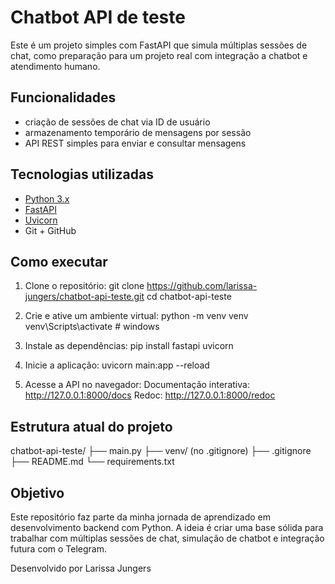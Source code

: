 # Chatbot API de teste
Este é um projeto simples com FastAPI que simula múltiplas sessões de chat, como preparação para um projeto real com integração a chatbot e atendimento humano.

## Funcionalidades
- criação de sessões de chat via ID de usuário
- armazenamento temporário de mensagens por sessão
- API REST simples para enviar e consultar mensagens

## Tecnologias utilizadas
- [Python 3.x](https://www.python.org/)
- [FastAPI](https://fastapi.tiangolo.com/)
- [Uvicorn](https://www.uvicorn.org/)
- Git + GitHub

## Como executar

1. Clone o repositório:
git clone https://github.com/larissa-jungers/chatbot-api-teste.git
cd chatbot-api-teste

2. Crie e ative um ambiente virtual:
python -m venv venv
venv\Scripts\activate  # windows

3. Instale as dependências:
pip install fastapi uvicorn

4. Inicie a aplicação:
uvicorn main:app --reload

5. Acesse a API no navegador:
Documentação interativa: http://127.0.0.1:8000/docs
Redoc: http://127.0.0.1:8000/redoc


## Estrutura atual do projeto
chatbot-api-teste/
├── main.py
├── venv/ (no .gitignore)
├── .gitignore
├── README.md
└── requirements.txt

## Objetivo
Este repositório faz parte da minha jornada de aprendizado em desenvolvimento backend com Python. A ideia é criar uma base sólida para trabalhar com múltiplas sessões de chat, simulação de chatbot e integração futura com o Telegram.

Desenvolvido por Larissa Jungers